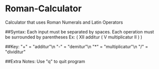 # Roman-Calculator

Calculator that uses Roman Numerals and Latin Operators

##Syntax:
   Each input must be separated by spaces.
   Each operation must be surrounded by parentheses
   Ex: ( XII additur ( V multiplicatur II ) )

##Key:
   "+" = "additur"\n
   "-" = "demitur"\n
   "*" = "multiplicatur"\n
   "/" = "dividitur"

##Extra Notes:
   Use "q" to quit program
